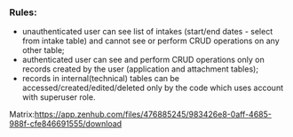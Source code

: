 ### Rules:

- unauthenticated user can see list of intakes (start/end dates - select from intake table) and cannot see or perform CRUD operations on any other table;
- authenticated user can see and perform CRUD operations only on records created by the user (application and attachment tables);
- records in internal(technical) tables can be accessed/created/edited/deleted only by the code which uses account with superuser role.

Matrix:https://app.zenhub.com/files/476885245/983426e8-0aff-4685-988f-cfe846691555/download